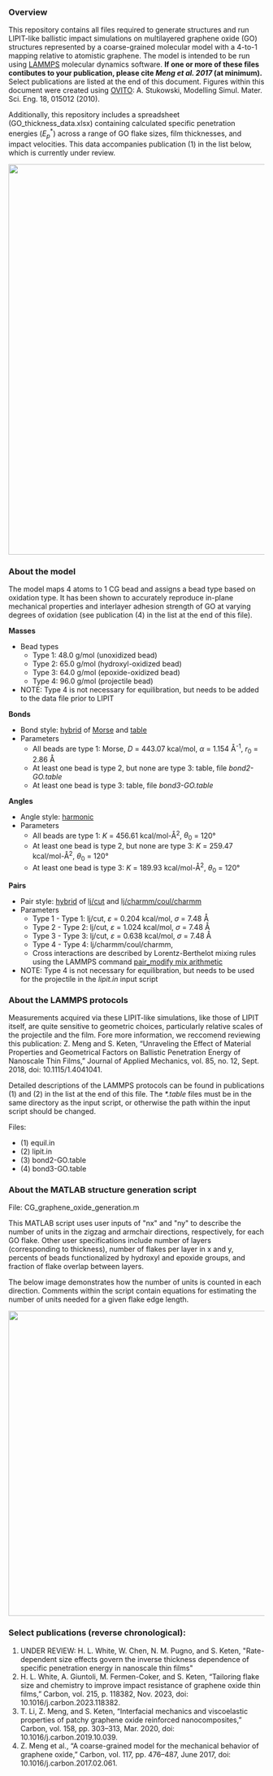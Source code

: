 ### Overview
This repository contains all files required to generate structures and run LIPIT-like ballistic impact simulations on multilayered graphene oxide (GO) structures represented by a coarse-grained molecular model with a 4-to-1 mapping relative to atomistic graphene. The model is intended to be run using [LAMMPS](https://www.lammps.org/#gsc.tab=0) molecular dynamics software. **If one or more of these files contibutes to your publication, please cite _Meng et al. 2017_ (at minimum).** Select publications are listed at the end of this document. Figures within this document were created using [OVITO](https://www.ovito.org/): A. Stukowski, Modelling Simul. Mater. Sci. Eng. 18, 015012 (2010).

Additionally, this repository includes a spreadsheet (GO_thickness_data.xlsx) containing calculated specific penetration energies ($E_p^*$) across a range of GO flake sizes, film thicknesses, and impact velocities. This data accompanies publication (1) in the list below, which is currently under review.

<img src='https://drive.google.com/uc?id=1qxH2H8M85IE2fGxyyo3RAiRTflXIp_57' width="1024" height="768">

### About the model

The model maps 4 atoms to 1 CG bead and assigns a bead type based on oxidation type. It has been shown to accurately reproduce in-plane mechanical properties and interlayer adhesion strength of GO at varying degrees of oxidation (see publication (4) in the list at the end of this file). 

**Masses**
- Bead types
  - Type 1: 48.0 g/mol (unoxidized bead)
  - Type 2: 65.0 g/mol (hydroxyl-oxidized bead)
  - Type 3: 64.0 g/mol (epoxide-oxidized bead)
  - Type 4: 96.0 g/mol (projectile bead) 
- NOTE: Type 4 is not necessary for equilibration, but needs to be added to the data file prior to LIPIT

**Bonds**
- Bond style: [hybrid](https://docs.lammps.org/bond_hybrid.html) of [Morse](https://docs.lammps.org/bond_morse.html) and [table](https://docs.lammps.org/bond_table.html)
- Parameters
  - All beads are type 1: Morse, $D$ = 443.07 kcal/mol, $\alpha$ = 1.154 &#197;<sup>-1</sup>, $r_0$ = 2.86 &#197;      
  - At least one bead is type 2, but none are type 3: table, file _bond2-GO.table_
  - At least one bead is type 3: table, file _bond3-GO.table_
                         
**Angles**
- Angle style: [harmonic](https://docs.lammps.org/angle_harmonic.html)
- Parameters
  - All beads are type 1: $K$ = 456.61 kcal/mol-&#197;<sup>2</sup>, $\theta_0$ = 120&deg;
  - At least one bead is type 2, but none are type 3: $K$ = 259.47 kcal/mol-&#197;<sup>2</sup>, $\theta_0$ = 120&deg;
  - At least one bead is type 3: $K$ = 189.93 kcal/mol-&#197;<sup>2</sup>, $\theta_0$ = 120&deg;

 **Pairs**
 - Pair style: [hybrid]() of [lj/cut](https://docs.lammps.org/pair_lj.html) and [lj/charmm/coul/charmm](https://docs.lammps.org/pair_charmm.html)
 - Parameters
   - Type 1 - Type 1: lj/cut, $\varepsilon$ = 0.204 kcal/mol, $\sigma$ = 7.48 &#197;
   - Type 2 - Type 2: lj/cut, $\varepsilon$ = 1.024 kcal/mol, $\sigma$ = 7.48 &#197;
   - Type 3 - Type 3: lj/cut, $\varepsilon$ = 0.638 kcal/mol, $\sigma$ = 7.48 &#197;
   - Type 4 - Type 4: lj/charmm/coul/charmm, 
   - Cross interactions are described by Lorentz-Berthelot mixing rules using the LAMMPS command  [pair_modify mix arithmetic](https://docs.lammps.org/pair_modify.html)
 - NOTE: Type 4 is not necessary for equilibration, but needs to be used for the projectile in the _lipit.in_ input script

### About the LAMMPS protocols

Measurements acquired via these LIPIT-like simulations, like those of LIPIT itself, are quite sensitive to geometric choices, particularly relative scales of the projectile and the film. Fore more information, we reccomend reviewing this publication: Z. Meng and S. Keten, “Unraveling the Effect of Material Properties and Geometrical Factors on Ballistic Penetration Energy of Nanoscale Thin Films,” Journal of Applied Mechanics, vol. 85, no. 12, Sept. 2018, doi: 10.1115/1.4041041.

Detailed descriptions of the LAMMPS protocols can be found in publications (1) and (2) in the list at the end of this file. The _*.table_ files must be in the same directory as the input script, or otherwise the path within the input script should be changed. 

Files: 
- (1) equil.in
- (2) lipit.in
- (3) bond2-GO.table
- (4) bond3-GO.table

### About the MATLAB structure generation script

File: CG_graphene_oxide_generation.m

This MATLAB script uses user inputs of "nx" and "ny" to describe the number of units in the zigzag and armchair directions, respectively, for each GO flake. Other user specifications include number of layers (corresponding to thickness), number of flakes per layer in x and y, percents of beads functionalized by hydroxyl and epoxide groups, and fraction of flake overlap between layers. 

The below image demonstrates how the number of units is counted in each direction. Comments within the script contain equations for estimating the number of units needed for a given flake edge length.

<img src='https://drive.google.com/uc?id=15AQClNzgdR7renqEzswIjGi6LBqTADnq' width="620" height="600">

### Select publications (reverse chronological):
1) UNDER REVIEW: H. L. White, W. Chen, N. M. Pugno, and S. Keten, "Rate-dependent size effects govern the inverse thickness dependence of specific penetration energy in nanoscale thin films"
2) H. L. White, A. Giuntoli, M. Fermen-Coker, and S. Keten, “Tailoring flake size and chemistry to improve impact resistance of graphene  oxide thin films,” Carbon, vol. 215, p. 118382, Nov. 2023,  doi: 10.1016/j.carbon.2023.118382.
3) T. Li, Z. Meng, and S. Keten, “Interfacial mechanics and viscoelastic properties of patchy graphene oxide reinforced nanocomposites,” Carbon, vol. 158, pp. 303–313, Mar. 2020, doi: 10.1016/j.carbon.2019.10.039.
4) Z. Meng et al., “A coarse-grained model for the mechanical behavior of graphene oxide,” Carbon, vol. 117, pp. 476–487, June 2017, doi: 10.1016/j.carbon.2017.02.061.
